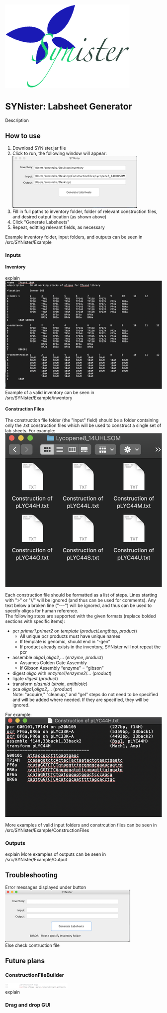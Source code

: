 ![SYNister Logo](/READMEphotos/SYNister.png)
# SYNister: Labsheet Generator
Description
## How to use
1. Download SYNister.jar file
2. Click to run, the following window will appear:  
![interface1](/READMEphotos/interface.png)    
3. Fill in full paths to inventory folder, folder of relevant construction files, and desired output location (as shown above)
4. Click "Generate Labsheets"
5. Repeat, editting relevant fields, as necessary
  
Example inventory folder, input folders, and outputs can be seen in /src/SYNister/Example  
### Inputs
#### Inventory
explain
![inv](/READMEphotos/inventory.png)  
Example of a valid inventory can be seen in /src/SYNister/Example/inventory
#### Construction Files
The construction file folder (the "Input" field) should be a folder containing only the .txt construction files which will be used to construct a single set of lab sheets. For example:  
![inputfolder1](/READMEphotos/inputfolder.png)   
   
Each construction file should be formatted as a list of steps. Lines starting with ">" or "//" will be ignored (and thus can be used for comments). Any text below a broken line ("---") will be ignored, and thus can be used to specify oligos for human reference.  
The following steps are supported with the given formats (replace bolded sections with specific items):  
 * pcr *primer1*,*primer2* on *template*		(*productLength*bp, *product*)
   * All unique pcr products must have unique names
   * If template is genomic, should end in “-gen”
   * If product already exists in the inventory, SYNister will not repeat the pcr
 * assemble *oligo1*,*oligo2*,*...*				(*enzyme*, *product*)
   * Assumes Golden Gate Assembly
   * If Gibson Assembly “enzyme” = “gibson”
 * digest *oligo* with *enzyme1*/*enzyme2*/*...*	(*product*)
 * ligate *digest*							(*product*)
 * transform *plasmid*						(*strain*, *antibiotic*)
 * pca *oligo1*,*oligo2*,*...* 					(*product*)    
Note: "acquire," "cleanup," and "gel" steps do not need to be specified and will be added where needed. If they are specified, they will be ignored.    
   
For example:   
![input1](/READMEphotos/input.png)  
 
    
More examples of valid input folders and constrcution files can be seen in /src/SYNister/Example/ConstructionFiles  
### Outputs
explain
More examples of outputs can be seen in /src/SYNister/Example/Output
## Troubleshooting
Error messages displayed under button  
![error](/READMEphotos/interface_error.png)  
Else check contruction file  
## Future plans
### ConstructionFileBuilder
![cfbuilders](/READMEphotos/ProcessConstructionFiles.png)   
explain
### Drag and drop GUI